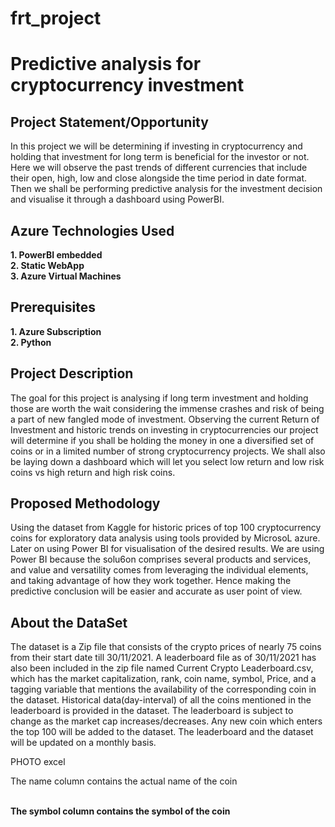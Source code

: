 # frt_project

<h1> Predictive analysis for cryptocurrency investment </h1>

<h2> Project Statement/Opportunity </h3>

<p>In this project we will be determining if investing in cryptocurrency and holding that investment for long term is beneficial for the investor or not. Here we will observe the past trends of different currencies that include their open, high, low and close alongside the time period in date format. Then we shall be performing predictive analysis for the investment decision and visualise it through a dashboard using PowerBI.</p>

<h2> Azure Technologies Used </h3>

<b> 1. PowerBI embedded </b> <br>
<b> 2. Static WebApp  </b> <br>
<b> 3. Azure Virtual Machines </b>

<h2> Prerequisites </h3>

<b> 1. Azure Subscription </b><br>
<b> 2. Python </b>

<h2> Project Description </h2>

<p> The goal for this project is analysing if long term investment and holding those are worth the wait considering the immense crashes and risk of being a part of new fangled mode of investment. Observing the current Return of Investment and historic trends on investing in cryptocurrencies our project will determine if you shall be holding the money in one a diversified set of coins or in a limited number of strong cryptocurrency projects. We shall also be laying down a dashboard which will let you select low return and low risk coins vs high return and high risk coins. </p>

<h2> Proposed Methodology </h2>
<p> Using the dataset from Kaggle for historic prices of top 100 cryptocurrency coins for exploratory data analysis using tools provided by MicrosoL azure. Later on using Power BI for visualisation of the desired results. We are using Power BI because the solu6on comprises several products and services, and value and versatility comes from leveraging the individual elements, and taking advantage of how they work together. Hence making the predictive conclusion will be easier and
accurate as user point of view. </p>

<h2> About the DataSet </h2>
<p>The dataset is a Zip file that consists of the crypto prices of nearly 75 coins from their start date till 30/11/2021. A leaderboard file as of 30/11/2021 has also been included in the zip file named Current Crypto Leaderboard.csv, which has the market capitalization, rank, coin name, symbol, Price, and a tagging variable that mentions the availability of the corresponding coin in the dataset. Historical data(day-interval) of all the coins mentioned in the leaderboard is provided in the dataset. The leaderboard is subject to change as the market cap increases/decreases. Any new coin which enters the top 100 will be added to the dataset. The leaderboard and the dataset will be updated on a monthly basis.</p>

<p> PHOTO excel </p>
<p> The name column contains the actual name of the coin</p> <br>
<b> The symbol column contains the symbol of the coin </b> <br>

